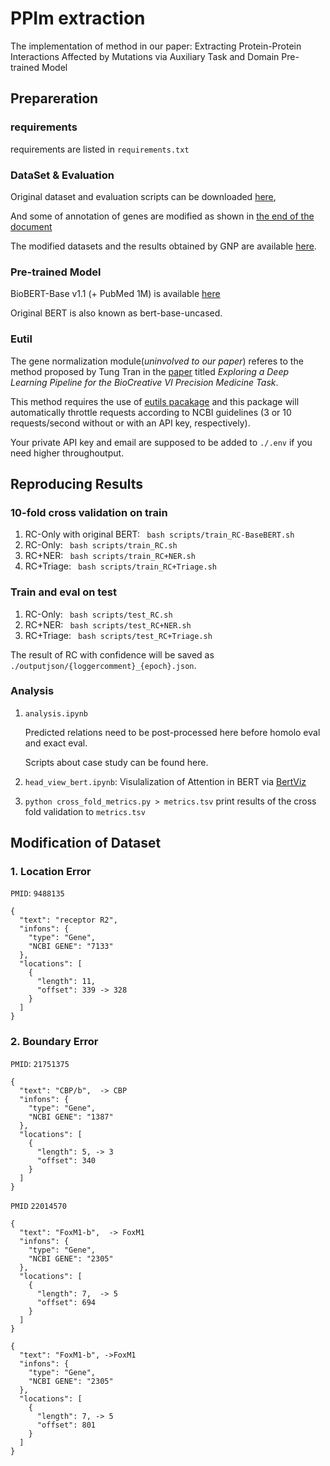 <!-- English | [简体中文](./README.zh.md) -->
# PPIm extraction 
The implementation of method in our paper:
Extracting Protein-Protein Interactions Affected by Mutations via Auxiliary Task and Domain Pre-trained Model
## Prepareration
### requirements
requirements are listed in `requirements.txt`
### DataSet & Evaluation
  Original dataset and evaluation scripts can be downloaded [here][bc6pm],

  And some of annotation of genes are modified as shown in <a href="#modi">the end of the document</a> 
  
  The modified datasets and the results obtained by GNP are available [here][dataset_googledrive].
### Pre-trained Model
  BioBERT-Base v1.1 (+ PubMed 1M) is available [here][biobert]
 
  Original BERT is also known as bert-base-uncased.
### Eutil
  The gene normalization module(*uninvolved to our paper*) referes to the method proposed by Tung Tran in the [paper][workshop] titled *Exploring a Deep Learning Pipeline for the BioCreative VI Precision Medicine Task*. 

  This method requires the use of [eutils pacakage][eutil] and this package will automatically throttle requests according to NCBI guidelines (3 or 10 requests/second without or with an API key, respectively).
  
  Your private API key and email are supposed to be added to `./.env` if you need higher throughoutput.

## Reproducing Results
### 10-fold cross validation on train
1. RC-Only with original BERT: ` bash scripts/train_RC-BaseBERT.sh`
2. RC-Only: ` bash scripts/train_RC.sh`
3. RC+NER: ` bash scripts/train_RC+NER.sh`
4. RC+Triage: ` bash scripts/train_RC+Triage.sh`

### Train and eval on test
1. RC-Only: ` bash scripts/test_RC.sh`
2. RC+NER: ` bash scripts/test_RC+NER.sh`
3. RC+Triage: ` bash scripts/test_RC+Triage.sh`

The result of RC with confidence will be saved as `./outputjson/{loggercomment}_{epoch}.json`.

### Analysis
1. `analysis.ipynb`
   
    Predicted relations need to be post-processed here before homolo eval and exact eval.

    Scripts about case study can be found here. 
2. `head_view_bert.ipynb`: Visulalization of Attention in BERT via [BertViz][bertviz]
3. `python cross_fold_metrics.py > metrics.tsv`
    print results of the cross fold validation to `metrics.tsv`

## <span id='modi'/> Modification of Dataset
### 1. Location Error
`PMID`: `9488135`
```
{
  "text": "receptor R2", 
  "infons": {
    "type": "Gene", 
    "NCBI GENE": "7133"
  }, 
  "locations": [
    {
      "length": 11, 
      "offset": 339 -> 328
    }
  ]
}
```
### 2. Boundary Error

`PMID`: `21751375`
```
{
  "text": "CBP/b",  -> CBP
  "infons": {
    "type": "Gene", 
    "NCBI GENE": "1387"
  }, 
  "locations": [
    {
      "length": 5, -> 3
      "offset": 340 
    }
  ]
}
```
`PMID` `22014570`
```
{
  "text": "FoxM1-b",  -> FoxM1
  "infons": {
    "type": "Gene", 
    "NCBI GENE": "2305"
  },
  "locations": [
    {
      "length": 7,  -> 5
      "offset": 694
    }
  ]
}

{
  "text": "FoxM1-b", ->FoxM1
  "infons": {
    "type": "Gene", 
    "NCBI GENE": "2305"
  }, 
  "locations": [
    {
      "length": 7, -> 5 
      "offset": 801
    }
  ]
}
```
[bc6pm]: https://github.com/ncbi-nlp/BC6PM 
[dataset_googledrive]: https://drive.google.com/file/d/17MCutWfCWA2rKpPnFp6gEJATdh-IYkZX/view?usp=sharing 
[workshop]: https://biocreative.bioinformatics.udel.edu/resources/publications/bcvi-proceedings/
[eutil]: https://pypi.org/project/eutils/
[biobert]: https://github.com/dmis-lab/biobert
[bertviz]: https://github.com/jessevig/bertviz
